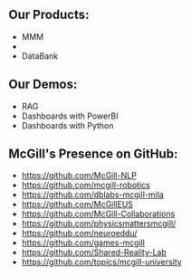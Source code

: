 ## Our Products:

- MMM
- 
- DataBank

## Our Demos:

- RAG
- Dashboards with PowerBI
- Dashboards with Python

## McGill's Presence on GitHub:

- https://github.com/McGill-NLP
- https://github.com/mcgill-robotics
- https://github.com/dblabs-mcgill-mila
- https://github.com/McGillEUS
- https://github.com/McGill-Collaborations
- https://github.com/physicsmattersmcgill/
- https://github.com/neuroeddu/
- https://github.com/games-mcgill 
- https://github.com/Shared-Reality-Lab
- https://github.com/topics/mcgill-university


<!--

**Here are some ideas to get you started:**

🙋‍♀️ A short introduction - what is your organization all about?
🌈 Contribution guidelines - how can the community get involved?
👩‍💻 Useful resources - where can the community find your docs? Is there anything else the community should know?
🍿 Fun facts - what does your team eat for breakfast?
🧙 Remember, you can do mighty things with the power of [Markdown](https://docs.github.com/github/writing-on-github/getting-started-with-writing-and-formatting-on-github/basic-writing-and-formatting-syntax)
-->
